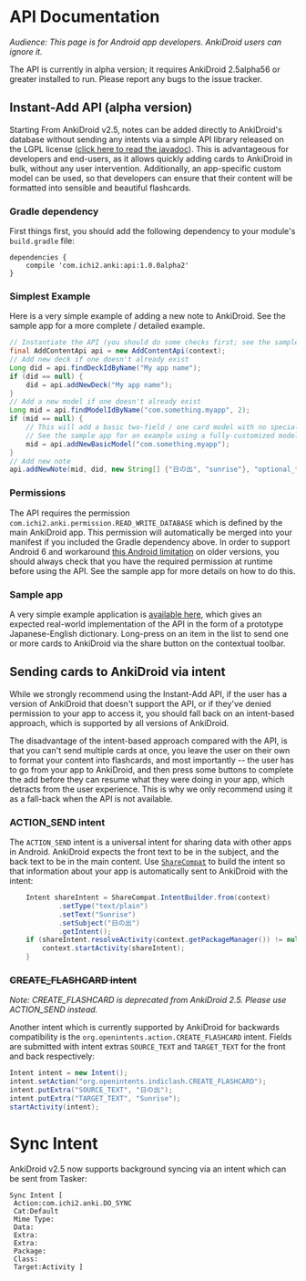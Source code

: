 # API Documentation

*Audience: This page is for Android app developers. AnkiDroid users can ignore it.*

The API is currently in alpha version; it requires AnkiDroid 2.5alpha56 or greater installed to run. Please report any bugs to the issue tracker.

## Instant-Add API (alpha version)
Starting From AnkiDroid v2.5, notes can be added directly to AnkiDroid's database without sending any intents via a simple API library released on the LGPL license ([click here to read the javadoc](https://ankidroid.org/apidoc/com/ichi2/anki/api/AddContentApi.html)). This is advantageous for developers and end-users, as it allows quickly adding cards to AnkiDroid in bulk, without any user intervention. Additionally, an app-specific custom model can be used, so that developers can ensure that their content will be formatted into sensible and beautiful flashcards.

### Gradle dependency
First things first, you should add the following dependency to your module's `build.gradle` file:

```Gradle
dependencies {
    compile 'com.ichi2.anki:api:1.0.0alpha2'
}
```

### Simplest Example
Here is a very simple example of adding a new note to AnkiDroid. See the sample app for a more complete / detailed example.

```java
// Instantiate the API (you should do some checks first; see the sample app)
final AddContentApi api = new AddContentApi(context);
// Add new deck if one doesn't already exist
Long did = api.findDeckIdByName("My app name");
if (did == null) {
    did = api.addNewDeck("My app name");
}
// Add a new model if one doesn't already exist
Long mid = api.findModelIdByName("com.something.myapp", 2);
if (mid == null) {
    // This will add a basic two-field / one card model with no special formatting
    // See the sample app for an example using a fully-customized model
    mid = api.addNewBasicModel("com.something.myapp");
}
// Add new note
api.addNewNote(mid, did, new String[] {"日の出", "sunrise"}, "optional_tag");
```

### Permissions
The API requires the permission `com.ichi2.anki.permission.READ_WRITE_DATABASE` which is defined by the main AnkiDroid app. This permission will automatically be merged into your manifest if you included the Gradle dependency above. In order to support Android 6 and workaround [this Android limitation](https://code.google.com/p/android/issues/detail?id=25906) on older versions, you should always check that you have the required permission at runtime before using the API. See the sample app for more details on how to do this.

### Sample app
A very simple example application is [available here](https://github.com/ankidroid/apisample), which gives an expected real-world implementation of the API in the form of a prototype Japanese-English dictionary. Long-press on an item in the list to send one or more cards to AnkiDroid via the share button on the contextual toolbar.

## Sending cards to AnkiDroid via intent
While we strongly recommend using the Instant-Add API, if the user has a version of AnkiDroid that doesn't support the API, or if they've denied permission to your app to access it, you should fall back on an intent-based approach, which is supported by all versions of AnkiDroid. 

The disadvantage of the intent-based approach compared with the API, is that you can't send multiple cards at once, you leave the user on their own to format your content into flashcards, and most importantly -- the user has to go from your app to AnkiDroid, and then press some buttons to complete the add before they can resume what they were doing in your app, which detracts from the user experience. This is why we only recommend using it as a fall-back when the API is not available.

### ACTION_SEND intent
The `ACTION_SEND` intent is a universal intent for sharing data with other apps in Android. AnkiDroid expects the front text to be in the subject, and the back text to be in the main content. Use [`ShareCompat`](http://developer.android.com/reference/android/support/v4/app/ShareCompat.html) to build the intent so that information about your app is automatically sent to AnkiDroid with the intent:

```java
    Intent shareIntent = ShareCompat.IntentBuilder.from(context)
            .setType("text/plain")
            .setText("Sunrise")
            .setSubject("日の出")
            .getIntent();
    if (shareIntent.resolveActivity(context.getPackageManager()) != null) {
        context.startActivity(shareIntent);
    }
```

### ~~CREATE_FLASHCARD intent~~

*Note: CREATE_FLASHCARD is deprecated from AnkiDroid 2.5. Please use ACTION_SEND instead.*

Another intent which is currently supported by AnkiDroid for backwards compatibility is the `org.openintents.action.CREATE_FLASHCARD` intent. Fields are submitted with intent extras `SOURCE_TEXT` and `TARGET_TEXT` for the front and back respectively:

```java
Intent intent = new Intent();
intent.setAction("org.openintents.indiclash.CREATE_FLASHCARD");
intent.putExtra("SOURCE_TEXT", "日の出");
intent.putExtra("TARGET_TEXT", "Sunrise");
startActivity(intent);
```

# Sync Intent
AnkiDroid v2.5 now supports background syncing via an intent which can be sent from Tasker:

```
Sync Intent [ 
 Action:com.ichi2.anki.DO_SYNC
 Cat:Default 
 Mime Type: 
 Data: 
 Extra: 
 Extra: 
 Package:
 Class: 
 Target:Activity ]
```